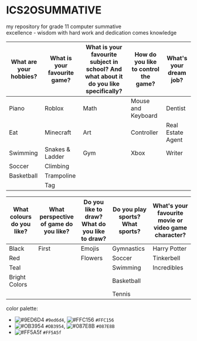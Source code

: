 # ICS2OSUMMATIVE
my repository for grade 11 computer summative <br>
excellence -
  wisdom 
  with hard work and dedication comes knowledge


What are your hobbies? | What is your favourite game? | What is your favourite subject in school? And what about it do you like specifically? | How do you like to control the game? | What's your dream job?|
-------------------|----------------------------------|-------------------------------------------------------------------------------------------------|--------------------------------------|-----------------------|
Piano|Roblox|Math|Mouse and Keyboard|Dentist|
Eat|Minecraft|Art|Controller|Real Estate Agent|
Swimming|Snakes & Ladder|Gym|Xbox|Writer|
Soccer|Climbing| | | |
Basketball|Trampoline| | | |
| |Tag| | | |

What colours do you like? | What perspective of game do you like? | Do you like to draw? What do you like to draw? | Do you play sports? What sports? | What's your favourite movie or video game character?|
--------------------------|---------------------------------------|------------------------------------------------|-----------------------------------|-----------------------------------------------------|
Black|First|Emojis|Gymnastics|Harry Potter|
Red| |Flowers|Soccer|Tinkerbell|
Teal| | |Swimming|Incredibles|
Bright Colors| | |Basketball| |
| | | |Tennis| |

color palette:
- ![#9ED6D4](https://placehold.it/15/9ed6d4/000000?text=+) `#9ed6d4`, ![#FFC156](https://placehold.it/15/FFC156/000000?text=+) `#FFC156`
- ![#OB3954](https://placehold.it/15/OB3954/000000?text=+) `#OB3954`, ![#087E8B](https://placehold.it/15/087E8B/000000?text=+) `#087E8B`
- ![#FF5A5f](https://placehold.it/15/FF5A5f000000?text=+) `#FF5A5f`


